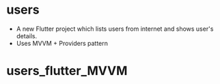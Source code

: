 # users

- A new Flutter project which lists users from internet and shows user's details.
- Uses MVVM + Providers pattern

# users_flutter_MVVM
